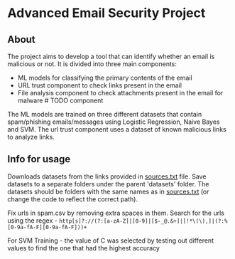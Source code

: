 # Advanced Email Security Project

## About

The project aims to develop a tool that can identify whether an email is malicious or not.
It is divided into three main components:

-   ML models for classifying the primary contents of the email
-   URL trust component to check links present in the email
-   File analysis component to check attachments present in the email for malware # TODO component

The ML models are trained on three different datasets that contain spam/phishing emails/messages using Logistic Regression, Naive Bayes and SVM.
The url trust component uses a dataset of known malicious links to analyze links.

## Info for usage

Downloads datasets from the links provided in [sources.txt](./sources.txt) file. Save datasets to a separate folders under the parent 'datasets' folder. The datasets should be folders with the same names as in [sources.txt](./sources.txt) (or change the code to reflect the correct path).

Fix urls in spam.csv by removing extra spaces in them.
Search for the urls using the regex - `http[s]?://(?:[a-zA-Z]|[0-9]|[$-_@.&+]|[!*\(\),]|(?:%[0-9a-fA-F][0-9a-fA-F]))+`

For SVM Training - the value of C was selected by testing out different values to find the one that had the highest accuracy

